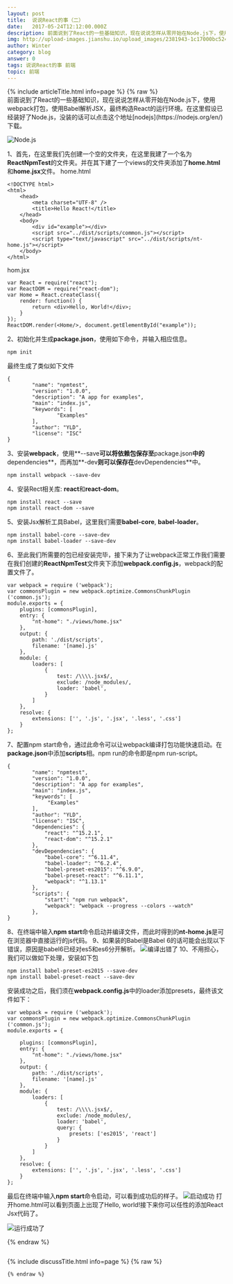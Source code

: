 ```yaml
---
layout: post
title:  说说React的事（二）
date:   2017-05-24T12:12:00.000Z
description: 前面说到了React的一些基础知识，现在说说怎样从零开始在Node.js下，使用webpack打包，使用Babel解析JSX...
img: http://upload-images.jianshu.io/upload_images/2381943-1c17000bc524fe82.png?imageMogr2/auto-orient/strip%7CimageView2/2/w/1240
author: Winter
category: blog
answer: 0
tags: 说说React的事 前端
topic: 前端
---
```

<div class="article-root">
  <div class="article">
    {% include articleTitle.html info=page %}
    {% raw %}
    <div class="article-content">前面说到了React的一些基础知识，现在说说怎样从零开始在Node.js下，使用webpack打包，使用Babel解析JSX，最终构造React的运行环境。在这里假设已经装好了Node.js，没装的话可以点击这个地址[nodejs](https://nodejs.org/en/)下载。

![Node.js](http://upload-images.jianshu.io/upload_images/2381943-1c17000bc524fe82.png?imageMogr2/auto-orient/strip%7CimageView2/2/w/1240)

1、首先，在这里我们先创建一个空的文件夹，在这里我建了一个名为**ReactNpmTest**的文件夹。并在其下建了一个views的文件夹添加了**home.html**和**home.jsx**文件。
home.html
```
<!DOCTYPE html>
<html>
    <head>
        <meta charset="UTF-8" />
        <title>Hello React!</title>
    </head>
    <body>
        <div id="example"></div>
        <script src="../dist/scripts/common.js"></script>
        <script type="text/javascript" src="../dist/scripts/nt-home.js"></script>
    </body>
</html>
```
hom.jsx
```
var React = require("react");
var ReactDOM = require("react-dom");
var Home = React.createClass({
	render: function() {
		return <div>Hello, World!</div>;
	}
});
ReactDOM.render(<Home/>, document.getElementById("example"));
```
2、初始化并生成**package.json**，使用如下命令，并输入相应信息。
```
npm init
```
最终生成了类似如下文件
```
{
        "name": "npmtest",
        "version": "1.0.0",
        "description": "A app for examples",
        "main": "index.js",
        "keywords": [
                "Examples"
        ],
        "author": "YLD",
        "license": "ISC"
}
```
3、安装**webpack**，使用**--save**可以将依赖包保存至**package.json**中的**dependencies**，而再加**-dev**则可以保存在**devDependencies**中。
```
npm install webpack --save-dev
```
4、安装Rect相关库: **react**和**react-dom**。
```
npm install react --save
npm install react-dom --save
```
5、安装Jsx解析工具Babel，这里我们需要**babel-core**, **babel-loader**。
```
npm install babel-core --save-dev
npm install babel-loader --save-dev
```
6、至此我们所需要的包已经安装完毕，接下来为了让webpack正常工作我们需要在我们创建的**ReactNpmTest**文件夹下添加**webpack.config.js**，webpack的配置文件了。
```
var webpack = require ('webpack');
var commonsPlugin = new webpack.optimize.CommonsChunkPlugin ('common.js');
module.exports = {
    plugins: [commonsPlugin],
    entry: {
        "nt-home": "./views/home.jsx"
    },
    output: {
        path: './dist/scripts',
        filename: '[name].js'
    },
    module: {
        loaders: [
            {
                test: /\\\\.jsx$/,
                exclude: /node_modules/,
                loader: 'babel',
            }
        ]
    },
    resolve: {
        extensions: ['', '.js', '.jsx', '.less', '.css']
    }
};
```
7、配置npm start命令，通过此命令可以让webpack编译打包功能快速启动。在**package.json**中添加**scripts**相。npm run的命令即是npm run-script。
```
{
        "name": "npmtest",
        "version": "1.0.0",
        "description": "A app for examples",
        "main": "index.js",
        "keywords": [
             "Examples"
        ],
        "author": "YLD",
        "license": "ISC",
        "dependencies": {
            "react": "^15.2.1",
            "react-dom": "^15.2.1"
        },
        "devDependencies": {
            "babel-core": "^6.11.4",
            "babel-loader": "^6.2.4",
            "babel-preset-es2015": "^6.9.0",
            "babel-preset-react": "^6.11.1",
            "webpack": "^1.13.1"
        },
        "scripts": {
            "start": "npm run webpack",
            "webpack": "webpack --progress --colors --watch"
        },
}
```
8、在终端中输入**npm start**命令启动并编译文件，而此时得到的**nt-home.js**是可在浏览器中直接运行的js代码。
9、如果装的Babel是Babel 6的话可能会出现以下错误，原因是babel6已经对es5和es6分开解析。
 ![编译出错了](http://upload-images.jianshu.io/upload_images/2381943-7e53945a89809ba8.png?imageMogr2/auto-orient/strip%7CimageView2/2/w/1240)
10、不用担心，我们可以做如下处理，安装如下包
```
npm install babel-preset-es2015 --save-dev
npm install babel-preset-react --save-dev
```
安装成功之后，我们须在**webpack.config.js**中的loader添加presets，最终该文件如下：
```
var webpack = require ('webpack');
var commonsPlugin = new webpack.optimize.CommonsChunkPlugin ('common.js');
module.exports = {

    plugins: [commonsPlugin],
    entry: {
        "nt-home": "./views/home.jsx"
    },
    output: {
        path: './dist/scripts',
        filename: '[name].js'
    },
    module: {
        loaders: [
            {
                test: /\\\\.jsx$/,
                exclude: /node_modules/,
                loader: 'babel',
                query: {
                    presets: ['es2015', 'react']
                }
            }
        ]
    },
    resolve: {
        extensions: ['', '.js', '.jsx', '.less', '.css']
    }
};
```

最后在终端中输入**npm start**命令启动，可以看到成功后的样子。
![启动成功](http://upload-images.jianshu.io/upload_images/2381943-7e1d89ee618fd066.png?imageMogr2/auto-orient/strip%7CimageView2/2/w/1240)
打开home.html可以看到页面上出现了Hello, world!接下来你可以任性的添加React Jsx代码了。

![运行成功了](http://upload-images.jianshu.io/upload_images/2381943-3f2349dd195e49c4.png?imageMogr2/auto-orient/strip%7CimageView2/2/w/1240)</div>
    {% endraw %}
  </div>
  <p style="height: 0;width:0;overflow: hidden;"> 第1篇《说说React的事（二）》来自Winter(https://github.com/aiyld/aiyld.github.io)的站点</p>
  <div class="discuss-wrapper">
    {% include discussTitle.html info=page %}
    {% raw %}
    
    {% endraw %}
  </div>
<div>
